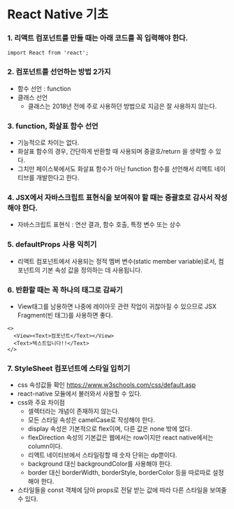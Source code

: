 
# React Native 기초

### 1. 리액트 컴포넌트를 만들 때는 아래 코드를 꼭 입력해야 한다.
```
import React from 'react';
```

### 2. 컴포넌트를 선언하는 방법 2가지
- 함수 선언 : function
- 클래스 선언
  - 클래스는 2018년 전에 주로 사용하던 방법으로 지금은 잘 사용하지 않는다.


### 3. function, 화살표 함수 선언
- 기능적으로 차이는 없다.
- 화살표 함수의 경우, 간단하게 반환할 때 사용되며 중괄호/return 을 생략할 수 있다.
- 그치만 페이스북에서도 화살표 함수가 아닌 function 함수를 선언해서 리액트 네이티브를 개발한다고 한다.

### 4. JSX에서 자바스크립트 표현식을 보여줘야 할 때는 중괄호로 감사서 작성해야 한다.
- 자바스크립트 표현식 : 연산 결과, 함수 호출, 특정 변수 또는 상수


### 5. defaultProps 사용 익히기
- 리액트 컴포넌트에서 사용되는 정적 멤버 변수(static member variable)로서, 컴포넌트의 기본 속성 값을 정의하는 데 사용됩니다.

### 6. 반환할 때는 꼭 하나의 태그로 감싸기
- View태그를 남용하면 나중에 레이아웃 관련 작업이 귀찮아질 수 있으므로 JSX Fragment(빈 태그)를 사용하면 좋다.
```
<>
  <View><Text>컴포넌트</Text></View>
  <Text>텍스트입니다!!</Text>
</>
```

### 7. StyleSheet 컴포넌트에 스타일 입히기
- css 속성값들 확인
https://www.w3schools.com/css/default.asp
- react-native 모듈에서 불러와서 사용할 수 있다.
- css와 주요 차이점
  - 셀렉터라는 개념이 존재하지 않는다.
  - 모든 스타일 속성은 camelCase로 작성해야 한다.
  - display 속성은 기본적으로 flex이며, 다른 값은 none 밖에 없다.
  - flexDirection 속성의 기본값은 웹에서는 row이지만 react native에서는 column이다.
  - 리액트 네이티브에서 스타일링할 때 숫자 단위는 dp뿐이다.
  - background 대신 backgroundColor를 사용해야 한다.
  - border 대신 borderWidth, borderStyle, borderColor 등을 따로따로 설정해야 한다.
- 스타일들을 const 객체에 담아 props로 전달 받는 값에 따라 다른 스타일을 보여줄 수 있다.


